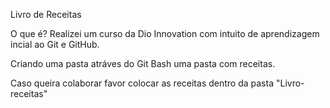 Livro de Receitas


O que é?
Realizei um curso da Dio Innovation com intuito de aprendizagem incial ao Git e GitHub.

Criando uma pasta atráves do Git Bash uma pasta com receitas.



Caso queira colaborar favor colocar as receitas dentro da pasta "Livro-receitas"